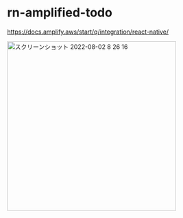 # rn-amplified-todo
https://docs.amplify.aws/start/q/integration/react-native/

<img width="394" alt="スクリーンショット 2022-08-02 8 26 16" src="https://user-images.githubusercontent.com/26875412/182261700-605a2127-a213-4f73-8bb6-8b3ee0df47db.png">

